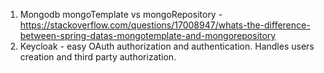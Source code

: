 1. Mongodb mongoTemplate vs mongoRepository - https://stackoverflow.com/questions/17008947/whats-the-difference-between-spring-datas-mongotemplate-and-mongorepository
2. Keycloak - easy OAuth authorization and authentication. Handles users creation and third party authorization.